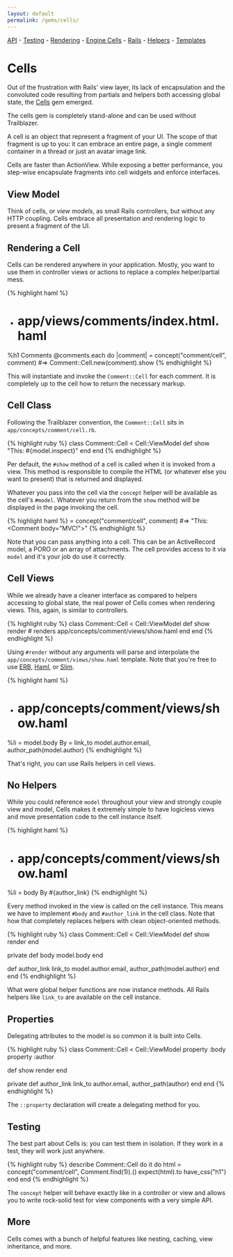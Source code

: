 ```yaml
---
layout: default
permalink: /gems/cells/
---
```

[API](api.html) - [Testing](testing.html) - [Rendering](render.html) - [Engine Cells](engine.html) - [Rails](rails.html) - [Helpers](helpers.html) - [Templates](templates.html)

# Cells

Out of the frustration with Rails' view layer, its lack of encapsulation and the convoluted code resulting from partials and helpers both accessing global state, the [Cells](https://github.com/apotonick/cells) gem emerged.

The cells gem is completely stand-alone and can be used without Trailblazer.

A cell is an object that represent a fragment of your UI. The scope of that fragment is up to you: it can embrace an entire page, a single comment container in a thread or just an avatar image link.

Cells are faster than ActionView. While exposing a better performance, you step-wise encapsulate fragments into cell widgets and enforce interfaces.

## View Model

Think of cells, or _view models_, as small Rails controllers, but without any HTTP coupling. Cells embrace all presentation and rendering logic to present a fragment of the UI.

## Rendering a Cell

Cells can be rendered anywhere in your application. Mostly, you want to use them in controller views or actions to replace a complex helper/partial mess.

{% highlight haml %}
- # app/views/comments/index.html.haml
%h1 Comments
@comments.each do |comment|
  = concept("comment/cell", comment) #=> Comment::Cell.new(comment).show
{% endhighlight %}

This will instantiate and invoke the `Comment::Cell` for each comment. It is completely up to the cell how to return the necessary markup.

## Cell Class

Following the Trailblazer convention, the `Comment::Cell` sits in `app/concepts/comment/cell.rb`.

{% highlight ruby %}
class Comment::Cell < Cell::ViewModel
  def show
    "This: #{model.inspect}"
  end
end
{% endhighlight %}

Per default, the `#show` method of a cell is called when it is invoked from a view. This method is responsible to compile the HTML (or whatever else you want to present) that is returned and displayed.

Whatever you pass into the cell via the `concept` helper will be available as the cell's `#model`.
Whatever you return from the `show` method will be displayed in the page invoking the cell.

{% highlight haml %}
= concept("comment/cell", comment) #=> "This: <Comment body=\"MVC!\">"
{% endhighlight %}

Note that you can pass anything into a cell. This can be an ActiveRecord model, a PORO or an array of attachments. The cell provides access to it via `model` and it's your job do use it correctly.

## Cell Views

While we already have a cleaner interface as compared to helpers accessing to global state, the real power of Cells comes when rendering views. This, again, is similar to controllers.

{% highlight ruby %}
class Comment::Cell < Cell::ViewModel
  def show
    render # renders app/concepts/comment/views/show.haml
  end
end
{% endhighlight %}

Using `#render` without any arguments will parse and interpolate the `app/concepts/comment/views/show.haml` template. Note that you're free to use [ERB](https://github.com/trailblazer/cells-erb), [Haml](https://github.com/trailblazer/cells-haml), or [Slim](https://github.com/trailblazer/cells-slim).

{% highlight haml %}
- # app/concepts/comment/views/show.haml
%li
  = model.body
  By
  = link_to model.author.email, author_path(model.author)
{% endhighlight %}

That's right, you can use Rails helpers in cell views.

## No Helpers

While you could reference `model` throughout your view and strongly couple view and model, Cells makes it extremely simple to have logicless views and move presentation code to the cell instance itself.

{% highlight haml %}
- # app/concepts/comment/views/show.haml
%li
  = body
  By #{author_link}
{% endhighlight %}

Every method invoked in the view is called on the cell instance. This means we have to implement `#body` and `#author_link` in the cell class. Note that how that completely replaces helpers with clean object-oriented methods.

{% highlight ruby %}
class Comment::Cell < Cell::ViewModel
  def show
    render
  end

private
  def body
    model.body
  end

  def author_link
    link_to model.author.email, author_path(model.author)
  end
end
{% endhighlight %}

What were global helper functions are now instance methods. All Rails helpers like `link_to` are available on the cell instance.

## Properties

Delegating attributes to the model is so common it is built into Cells.

{% highlight ruby %}
class Comment::Cell < Cell::ViewModel
  property :body
  property :author

  def show
    render
  end

private
  def author_link
    link_to author.email, author_path(author)
  end
end
{% endhighlight %}

The `::property` declaration will create a delegating method for you.

## Testing

The best part about Cells is: you can test them in isolation. If they work in a test, they will work just anywhere.

{% highlight ruby %}
describe Comment::Cell do
  it do
    html = concept("comment/cell", Comment.find(1)).()
    expect(html).to have_css("h1")
  end
end
{% endhighlight %}

The `concept` helper will behave exactly like in a controller or view and allows you to write rock-solid test for view components with a very simple API.

## More

Cells comes with a bunch of helpful features like nesting, caching, view inheritance, and more.